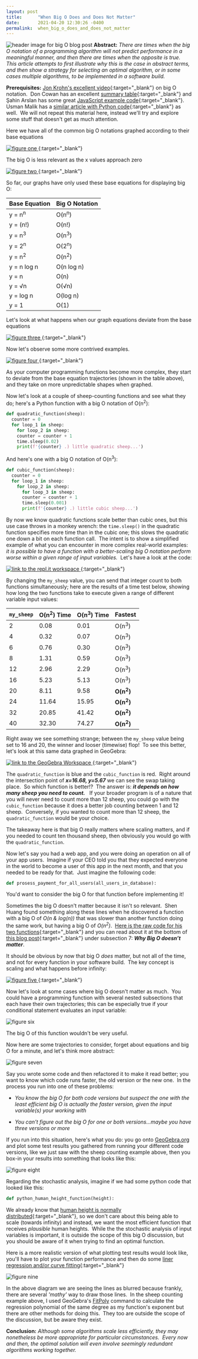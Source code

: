 ```yaml
---
layout: post
title:      "When Big O Does and Does Not Matter"
date:       2021-04-20 12:30:26 -0400
permalink:  when_big_o_does_and_does_not_matter
---
```

![header image for big O blog post](https://i.imgur.com/cUNNt64.jpg)
**Abstract:** *There are times when the big O notation of a programming algorithm will not predict performance in a meaningful manner, and then there are times when the opposite is true.&nbsp;  This article attempts to first illustrate why this is the case in abstract terms, and then show a strategy for selecting an optimal algorithm, or in some cases multiple algorithms, to be implemented in a software build.*

**Prerequisites:** [Jon Krohn's excellent video](https://www.youtube.com/watch?v=5yJ_QLec0Lc){:target="_blank"} on big O notation.&nbsp; Don Cowan has an excellent [summary table](https://www.donkcowan.com/blog/2013/5/11/big-o-notation){:target="_blank"} and Şahin Arslan has some great [JavaScript example code](https://dev.to/humblecoder00/comprehensive-big-o-notation-guide-in-plain-english-using-javascript-3n6m){:target="_blank"}.&nbsp;  Usman Malik has a [similar article with Python code](https://stackabuse.com/big-o-notation-and-algorithm-analysis-with-python-examples/){:target="_blank"} as well.&nbsp;  We will not repeat this material here, instead we'll try and explore some stuff that doesn't get as much attention.&nbsp;

Here we have all of the common big O notations graphed according to their base equations

[
![figure one](https://i.imgur.com/s8ym6sh.png)
](https://www.desmos.com/calculator/zuhpohsbtv){:target="_blank"}

The big O is less relevant as the x values approach zero

[
![figure two](https://i.imgur.com/vntUmT6.png)
](https://www.desmos.com/calculator/pdyismhsil){:target="_blank"}

So far, our graphs have only used these base equations for displaying big O:

|  Base Equation  | Big O Notation |
|--|--|
| y = n<sup>n</sup>   | O(n<sup>n</sup>) |
| y = (n!)| O(n!) |
| y = n<sup>3</sup>| O(n<sup>3</sup>) |
| y = 2<sup>n</sup> | O(2<sup>n</sup>)|
| y = n<sup>2</sup> | O(n<sup>2</sup>)|
| y = n log n | O(n log n)|
| y = n | O(n)|
| y = <span>&#8730;</span>n | O(<span>&#8730;</span>n)|
| y = log n | O(log n)|
| y = 1 | O(1)|

Let's look at what happens when our graph equations deviate from the base equations

[
![figure three](https://i.imgur.com/BrSBwi9.png)
](https://www.desmos.com/calculator/l3448fpf3v){:target="_blank"}

Now let's observe some more contrived examples.

[
![figure four](https://i.imgur.com/fhYXa4L.png)
](https://www.desmos.com/calculator/ttbfaf0beb){:target="_blank"}

As your computer programming functions become more complex, they start to deviate from the base equation trajectories (shown in the table above), and they take on more unpredictable shapes when graphed.

Now let's look at a couple of sheep-counting functions and see what they do; here's a Python function with a big O notation of O(n<sup>2</sup>):
```python
def quadratic_function(sheep):
  counter = 0
  for loop_1 in sheep:
    for loop_2 in sheep:
    counter = counter + 1
    time.sleep(0.02)
    print(f'{counter} .) little quadratic sheep...')
```
And here's one with a big O notation of O(n<sup>3</sup>):
```python
def cubic_function(sheep):
  counter = 0
  for loop_1 in sheep:
    for loop_2 in sheep:
      for loop_3 in sheep:
      counter = counter + 1
      time.sleep(0.001)
      print(f'{counter} .) little cubic sheep...')
```
By now we know quadratic functions scale better than cubic ones, but this use case throws in a monkey wrench: the `time.sleep()` in the quadratic function specifies more time than in the cubic one; this slows the quadratic one down a bit on each function call.&nbsp;  The intent is to show a simplified example of what you can encounter in more complex real-world examples: *it is possible to have a function with a better-scaling big O notation perform worse within a given range of input variables.*&nbsp;  Let's have a look at the code:

[
![link to the repl.it workspace](https://i.imgur.com/NKrILPO.png)
](https://replit.com/@Richard_Burd/Big-0-Examples){:target="_blank"}

By changing the `my_sheep` value, you can send that integer count to both functions simultaneously; here are the results of a time test below, showing how long the two functions take to execute given a range of different variable input values:

|  `my_sheep`| O(n<sup>2</sup>) Time |O(n<sup>3</sup>) Time | Fastest
|--|--|--|--|
| 2 | 0.08 | 0.01 | O(n<sup>3</sup>)
| 4 | 0.32 | 0.07 | O(n<sup>3</sup>)
| 6 | 0.76 | 0.30 | O(n<sup>3</sup>)
| 8 | 1.31 | 0.59 | O(n<sup>3</sup>)
| 12 | 2.96 | 2.29 | O(n<sup>3</sup>)
| 16 | 5.23 | 5.13 | O(n<sup>3</sup>)
| 20 | 8.11 | 9.58 | <b>O(n<sup>2</sup>)</b>
| 24 | 11.64 | 15.95 | <b>O(n<sup>2</sup>)</b>
| 32 | 20.85 | 41.42 | <b>O(n<sup>2</sup>)</b>
| 40 | 32.30 | 74.27 | <b>O(n<sup>2</sup>)</b>

Right away we see something strange; between the `my_sheep` value being set to 16 and 20, the winner and looser (timewise) flop!&nbsp;  To see this better, let's look at this same data graphed in GeoGebra:

[
![link to the GeoGebra Workspace](https://i.imgur.com/AvuumxV.png)
](https://www.geogebra.org/graphing/mnyhpc4v){:target="_blank"}

The `quadratic_function` is blue and the `cubic_function` is red.&nbsp;  Right around the intersection point of ***x=16.68, y=5.67*** we can see the swap taking place.&nbsp;  So which function is better!?&nbsp;  The answer is: ***it depends on how many sheep you need to count.*** &nbsp;  If your broader program is of a nature that you will never need to count more than 12 sheep, you could go with the `cubic_function` because it does  a better job counting between 1 and 12 sheep.&nbsp;  Conversely, if you wanted to count more than 12 sheep, the `quadratic_function` would be your choice.&nbsp;


The takeaway here is that big O really matters where scaling matters, and if you needed to count ten thousand sheep, then obviously you would go with the `quadratic_function`.&nbsp;

Now let's say you had a web app, and you were doing an operation on all of your app users.&nbsp;   Imagine if your CEO told you that they expected everyone in the world to become a user of this app in the next month, and that you needed to be ready for that.&nbsp;  Just imagine the following code:
```python
def prosess_payment_for_all_users(all_users_in_database):
```
You'd want to consider the big O for that function before implementing it!&nbsp;

Sometimes the big O doesn't matter because it isn't so relevant.&nbsp;  Shen Huang found something along these lines when he discovered a function with a big O of *O(n & log(n))* that was slower than another function doing the same work, but having a big O of *O(n<sup>2</sup>)*.&nbsp;  [Here is the raw code for his two functions](https://trinket.io/python/87a3166026){:target="_blank"} and you can read about it at the bottom of [this blog post](https://www.freecodecamp.org/news/big-o-notation-why-it-matters-and-why-it-doesnt-1674cfa8a23c/#Why-BigO-doesn%E2%80%99t-matter){:target="_blank"} under subsection 7: ***Why Big O doesn’t matter***.&nbsp;

It should be obvious by now that big O *does* matter, but not all of the time, and not for every function in your software build.&nbsp;  The key concept is scaling and what happens before infinity:

[
![figure five](https://i.imgur.com/NBFLfzs.png)
](https://www.desmos.com/calculator/ejozxwxij8){:target="_blank"}



Now let's look at some cases where big O doesn't matter as much.&nbsp; You could have a programming function with several nested subsections that each have their own trajectories; this can be especially true if your conditional statement evaluates an input variable:

![figure six](https://i.imgur.com/WJtonIF.png)

The big O of this function wouldn't be very useful.&nbsp;

Now here are some trajectories to consider, forget about equations and big O for a minute, and let's think more abstract:

![figure seven](https://i.imgur.com/3N1q2Hv.png)

Say you wrote some code and then refactored it to make it read better; you want to know which code runs faster, the old version or the new one.&nbsp;  In the process you run into one of these problems:

 - *You know the big O for both code versions but suspect the one with the least efficient big O is actually the faster version, given the input variable(s) your working with*

 - *You can't figure out the big O for one or both versions...maybe you have three versions or more*

If you run into this situation, here's what you do: you go onto [GeoGebra.org](https://www.geogebra.org/?lang=en)  and plot some test results you gathered from running your different code versions, like we just saw with the sheep counting example above, then you box-in your results into something that looks like this:

![figure eight](https://i.imgur.com/PPyfedA.png)

Regarding the stochastic analysis, imagine if we had some python code that looked like this:
```python
def python_human_height_function(height):
```
We already know that [human height is normally distributed](https://ourworldindata.org/human-height#height-is-normally-distributed){:target="_blank"}, so we don't care about this being able to scale (towards infinity) and instead, we want the most efficient function that receives *plausible* human heights.&nbsp;  While the the stochastic analysis of input variables is important, it is outside the scope of this big O discussion, but you should be aware of it when trying to find an optimal function.&nbsp;

Here is a more realistic version of what plotting test results would look like, you'll have to plot your function performance and then do some [liner regression and/or curve fitting](https://www.youtube.com/watch?v=TmYl6k4e_AE){:target="_blank"}

![figure nine](https://i.imgur.com/CGcbRtu.png)

In the above diagram we are seeing the lines as blurred because frankly, there are several *'mathy'* way to draw those lines.&nbsp;  In the sheep counting example above, I used GeoGebra's [FitPoly](https://wiki.geogebra.org/en/FitPoly_Command) command to calculate the regression polynomial of the same degree as my function's exponent but there are other methods for doing this.&nbsp;  They too are outside the scope of the discussion, but be aware they exist.&nbsp;

**Conclusion:** *Although some algorithms scale less efficiently, they may nonetheless be more appropriate for particular circumstances.&nbsp;  Every now and then, the optimal solution will even involve seemingly redundant algorithms working together.&nbsp;*
